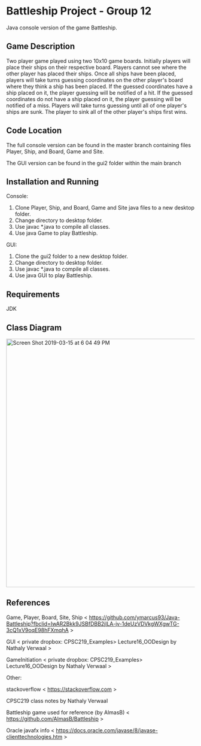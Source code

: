 # Battleship Project - Group 12 

Java console version of the game Battleship.

## Game Description

Two player game played using two 10x10 game boards. Initially players will place their ships on their respective board. Players cannot see where the other player has placed their ships. Once all ships have been placed, players will take turns guessing coordinates on the other player's board where they think a ship has been placed. If the guessed coordinates have a ship placed on it, the player guessing will be notified of a hit. If the guessed coordinates do not have a ship placed on it, the player guessing will be notified of a miss. Players will take turns guessing until all of one player's ships are sunk. The player to sink all of the other player's ships first wins.

## Code Location 

The full console version can be found in the master branch containing files Player, Ship, and Board, Game and Site. 

The GUI version can be found in the gui2 folder within the main branch

## Installation and Running 
Console:
1. Clone Player, Ship, and Board, Game and Site java files to a new desktop folder.
2. Change directory to desktop folder.
3. Use javac *.java to compile all classes.
4. Use java Game to play Battleship.

GUI:
1. Clone the gui2 folder to a new desktop folder.
2. Change directory to desktop folder.
3. Use javac *.java to compile all classes.
4. Use java GUI to play Battleship.

## Requirements

JDK

## Class Diagram

<img width="664" alt="Screen Shot 2019-03-15 at 6 04 49 PM" src="https://user-images.githubusercontent.com/47372331/54467766-ec5b3e00-474c-11e9-8cc0-74d290a72455.png">

## References

Game, Player, Board, Site, Ship < https://github.com/ymarcus93/Java-Battleship?fbclid=IwAR2Bkk9JSBfDBB2jlLA-jv-1deUzVDVkgWXgwTG-3cQ1xV9oqE98hFXmqhA >

GUI < private dropbox:  CPSC219_Examples> Lecture16_OODesign by Nathaly Verwaal >

GameInitiation < private dropbox:  CPSC219_Examples> Lecture16_OODesign by Nathaly Verwaal >

Other:

stackoverflow < https://stackoverflow.com >

CPSC219 class notes by Nathaly Verwaal

Battleship game used for reference (by AlmasB) < https://github.com/AlmasB/Battleship >

Oracle javafx info < https://docs.oracle.com/javase/8/javase-clienttechnologies.htm >


